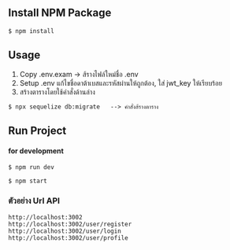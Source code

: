 

## Install  NPM Package
```
$ npm install
```

## Usage
1. Copy .env.exam  -> ส้รางไฟล์ใหม่ชื่อ .env
2. Setup .env แก้ไขชื่อดาต้าเบสและรหัสผ่านให้ถูกต้อง, ใส่ jwt_key ให้เรียบร้อย
3. สร้างตารางโดยใช้คำสั่งด้านล่าง

```
$ npx sequelize db:migrate   --> คำสั่งส้รางตาราง  
```

## Run Project

#### for development
```
$ npm run dev
```
```
$ npm start
```
### ตัวอย่าง Url API
```
http://localhost:3002
http://localhost:3002/user/register
http://localhost:3002/user/login
http://localhost:3002/user/profile
```
